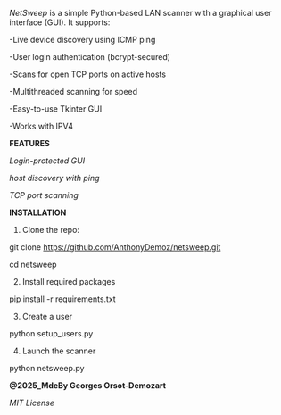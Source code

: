 *NetSweep* is a simple Python-based LAN scanner with a graphical user interface (GUI). It supports:

-Live device discovery using ICMP ping

-User login authentication (bcrypt-secured)

-Scans for open TCP ports on active hosts

-Multithreaded scanning for speed

-Easy-to-use Tkinter GUI

-Works with IPV4

**FEATURES**

*Login-protected GUI*

*host discovery with ping*

*TCP port scanning*

**INSTALLATION**

1. Clone the repo:
   
git clone https://github.com/AnthonyDemoz/netsweep.git

cd netsweep

2. Install required packages
   
pip install -r requirements.txt

3. Create a user

python setup_users.py

4. Launch the scanner

python netsweep.py

**@2025_MdeBy Georges Orsot-Demozart**

*MIT License*
